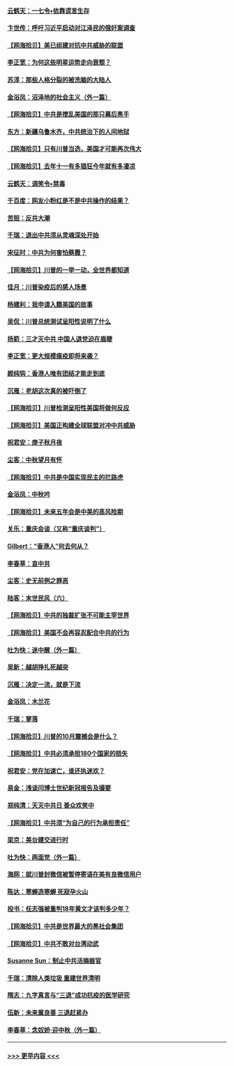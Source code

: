 #### [云鹤天：一七令▪依靠谎言生存](../pages/nsc993/n12470034.md?t=10130051) 
#### [卞世传：呼吁习近平启动对江泽民的俄奸案调查](../pages/nsc993/n12469722.md?t=10130051) 
#### [【网海拾贝】美已组建对抗中共威胁的联盟](../pages/nsc993/n12469018.md?t=10130051) 
#### [李正宽：为何这些明星运势走向衰颓？](../pages/nsc993/n12468730.md?t=10130051) 
#### [苏淳：那些人格分裂的被洗脑的大陆人](../pages/nsc993/n12467858.md?t=10130051) 
#### [金浴凤：沼泽地的社会主义（外一篇）](../pages/nsc993/n12467792.md?t=10130051) 
#### [【网海拾贝】中共是搅乱美国的那只幕后黑手](../pages/nsc993/n12467700.md?t=10130051) 
#### [东方：新疆乌鲁木齐，中共统治下的人间地狱](../pages/nsc993/n12466075.md?t=10130051) 
#### [【网海拾贝】只有川普当选，美国才可能再次伟大](../pages/nsc993/n12466013.md?t=10130051) 
#### [【网海拾贝】去年十一有多猖狂今年就有多凄凉](../pages/nsc993/n12463649.md?t=10130051) 
#### [云鹤天：调笑令▪禁毒](../pages/nsc993/n12462975.md?t=10130051) 
#### [千百度：网友小粉红是不是中共操作的结果？](../pages/nsc993/n12461025.md?t=10130051) 
#### [苦胆：反共大潮](../pages/nsc993/n12459469.md?t=10130051) 
#### [千瑞：退出中共须从灵魂深处开始](../pages/nsc993/n12459437.md?t=10130051) 
#### [宋征时：中共为何害怕蔡霞？](../pages/nsc993/n12459097.md?t=10130051) 
#### [【网海拾贝】川普的一举一动，全世界都知道](../pages/nsc993/n12458825.md?t=10130051) 
#### [佳月：川普染疫后的感人场景](../pages/nsc993/n12456994.md?t=10130051) 
#### [杨建利：我申请入籍美国的故事](../pages/nsc993/n12455635.md?t=10130051) 
#### [吴侃：川普总统测试呈阳性说明了什么](../pages/nsc993/n12451869.md?t=10130051) 
#### [扬箭：三才灭中共 中国人退党迫在眉睫](../pages/nsc993/n12451842.md?t=10130051) 
#### [李正宽：更大规模瘟疫即将来袭？](../pages/nsc993/n12451455.md?t=10130051) 
#### [颜纯钩：香港人唯有团结才能走到底](../pages/nsc993/n12450870.md?t=10130051) 
#### [沉雁：老胡这次真的被吓倒了](../pages/nsc993/n12449796.md?t=10130051) 
#### [【网海拾贝】川普检测呈阳性美国将做何反应](../pages/nsc993/n12449042.md?t=10130051) 
#### [【网海拾贝】美国正构建全球联盟对冲中共威胁](../pages/nsc993/n12446580.md?t=10130051) 
#### [祝君安：庚子秋月夜](../pages/nsc993/n12445870.md?t=10130051) 
#### [尘客：中秋望月有怀](../pages/nsc993/n12444632.md?t=10130051) 
#### [【网海拾贝】中共是中国实现民主的拦路虎](../pages/nsc993/n12443573.md?t=10130051) 
#### [金浴凤：中秋吟](../pages/nsc993/n12441773.md?t=10130051) 
#### [【网海拾贝】未来五年会是中美的高风险期](../pages/nsc993/n12440760.md?t=10130051) 
#### [关乐：重庆会谈（又称“重庆谈判”）](../pages/nsc993/n12437525.md?t=10130051) 
#### [Gilbert：“香港人”何去何从？](../pages/nsc993/n12435894.md?t=10130051) 
#### [李春草：哀中共](../pages/nsc993/n12435874.md?t=10130051) 
#### [尘客：史无前例之罪恶](../pages/nsc993/n12435762.md?t=10130051) 
#### [陆客：末世民风（六）](../pages/nsc993/n12435354.md?t=10130051) 
#### [【网海拾贝】中共的独裁扩张不可能主宰世界](../pages/nsc993/n12435151.md?t=10130051) 
#### [【网海拾贝】美国不会再容忍配合中共的行为](../pages/nsc993/n12433808.md?t=10130051) 
#### [吐为快：迷中醒（外一篇）](../pages/nsc993/n12433585.md?t=10130051) 
#### [吴新：越胡挣扎死越突](../pages/nsc993/n12433562.md?t=10130051) 
#### [沉雁：决定一流，就是下流](../pages/nsc993/n12432128.md?t=10130051) 
#### [金浴凤：木兰花](../pages/nsc993/n12432124.md?t=10130051) 
#### [千瑞：寥落](../pages/nsc993/n12432071.md?t=10130051) 
#### [【网海拾贝】川普的10月震撼会是什么？](../pages/nsc993/n12431624.md?t=10130051) 
#### [【网海拾贝】中共必须承担180个国家的损失](../pages/nsc993/n12428893.md?t=10130051) 
#### [祝君安：党在加速亡，谁还执迷欢？](../pages/nsc993/n12428652.md?t=10130051) 
#### [易金：浅谈闫博士世纪新冠报告及撮要](../pages/nsc993/n12426822.md?t=10130051) 
#### [郑纯清：天灭中共日 善众欢笑中](../pages/nsc993/n12426784.md?t=10130051) 
#### [【网海拾贝】中共须“为自己的行为承担责任”](../pages/nsc993/n12426067.md?t=10130051) 
#### [梁京：美台建交进行时](../pages/nsc993/n12424066.md?t=10130051) 
#### [吐为快：两面党（外一篇）](../pages/nsc993/n12424043.md?t=10130051) 
#### [海网：就川普封微信被暂停寄语在美有良微信用户](../pages/nsc993/n12424021.md?t=10130051) 
#### [陈达：寒蝉造寒蝉 死寂孕火山](../pages/nsc993/n12423958.md?t=10130051) 
#### [投书：任志强被重判18年黄文才该判多少年？](../pages/nsc993/n12423672.md?t=10130051) 
#### [【网海拾贝】中共是世界最大的黑社会集团](../pages/nsc993/n12423543.md?t=10130051) 
#### [【网海拾贝】中共不敢对台湾动武](../pages/nsc993/n12421418.md?t=10130051) 
#### [Susanne Sun：制止中共活摘器官](../pages/nsc993/n12419654.md?t=10130051) 
#### [千瑞：清除人类垃圾 重建世界清明](../pages/nsc993/n12419414.md?t=10130051) 
#### [隋志：九字真言与“三退”成功抗疫的医学研究](../pages/nsc993/n12419248.md?t=10130051) 
#### [伍新：未来属良善 三退赶紧办](../pages/nsc993/n12418496.md?t=10130051) 
#### [李春草：念奴娇·迎中秋（外一篇）](../pages/nsc993/n12418465.md?t=10130051) 

----
#### [ >>> 更早内容 <<< ](../indexes/nsc993-earlier.md)
